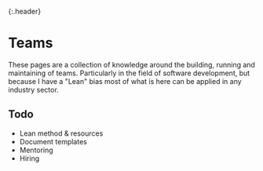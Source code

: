 {:.header}
# Teams

These pages are a collection of knowledge around the building, running and maintaining
of teams. Particularly in the field of software development, but because I have a "Lean" 
bias most of what is here can be applied in any industry sector.

## Todo

- Lean method & resources
- Document templates
- Mentoring
- Hiring
